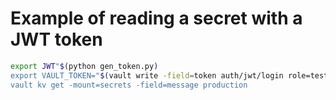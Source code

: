 
# Example of reading a secret with a JWT token

```bash
export JWT"$(python gen_token.py)
export VAULT_TOKEN="$(vault write -field=token auth/jwt/login role=test-role jwt=$JWT)"
vault kv get -mount=secrets -field=message production
```
